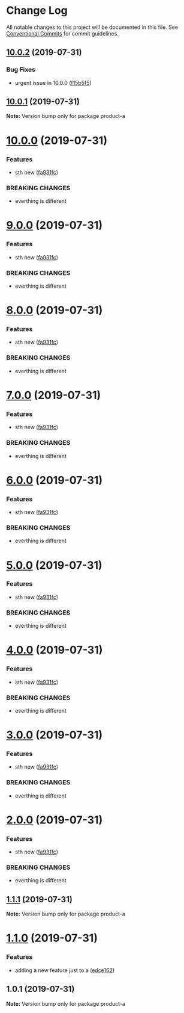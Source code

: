 # Change Log

All notable changes to this project will be documented in this file.
See [Conventional Commits](https://conventionalcommits.org) for commit guidelines.

## [10.0.2](https://github.com/DanielMSchmidt/lerna-releases-demo/compare/product-a@10.0.1...product-a@10.0.2) (2019-07-31)


### Bug Fixes

* urgent issue in 10.0.0 ([f15b5f5](https://github.com/DanielMSchmidt/lerna-releases-demo/commit/f15b5f5))





## [10.0.1](https://github.com/DanielMSchmidt/lerna-releases-demo/compare/product-a@10.0.0...product-a@10.0.1) (2019-07-31)

**Note:** Version bump only for package product-a





# [10.0.0](https://github.com/DanielMSchmidt/lerna-releases-demo/compare/product-a@1.1.1...product-a@10.0.0) (2019-07-31)


### Features

* sth new ([fa931fc](https://github.com/DanielMSchmidt/lerna-releases-demo/commit/fa931fc))


### BREAKING CHANGES

* everthing is different





# [9.0.0](https://github.com/DanielMSchmidt/lerna-releases-demo/compare/product-a@1.1.1...product-a@9.0.0) (2019-07-31)


### Features

* sth new ([fa931fc](https://github.com/DanielMSchmidt/lerna-releases-demo/commit/fa931fc))


### BREAKING CHANGES

* everthing is different





# [8.0.0](https://github.com/DanielMSchmidt/lerna-releases-demo/compare/product-a@1.1.1...product-a@8.0.0) (2019-07-31)


### Features

* sth new ([fa931fc](https://github.com/DanielMSchmidt/lerna-releases-demo/commit/fa931fc))


### BREAKING CHANGES

* everthing is different





# [7.0.0](https://github.com/DanielMSchmidt/lerna-releases-demo/compare/product-a@1.1.1...product-a@7.0.0) (2019-07-31)


### Features

* sth new ([fa931fc](https://github.com/DanielMSchmidt/lerna-releases-demo/commit/fa931fc))


### BREAKING CHANGES

* everthing is different





# [6.0.0](https://github.com/DanielMSchmidt/lerna-releases-demo/compare/product-a@1.1.1...product-a@6.0.0) (2019-07-31)


### Features

* sth new ([fa931fc](https://github.com/DanielMSchmidt/lerna-releases-demo/commit/fa931fc))


### BREAKING CHANGES

* everthing is different





# [5.0.0](https://github.com/DanielMSchmidt/lerna-releases-demo/compare/product-a@1.1.1...product-a@5.0.0) (2019-07-31)


### Features

* sth new ([fa931fc](https://github.com/DanielMSchmidt/lerna-releases-demo/commit/fa931fc))


### BREAKING CHANGES

* everthing is different





# [4.0.0](https://github.com/DanielMSchmidt/lerna-releases-demo/compare/product-a@1.1.1...product-a@4.0.0) (2019-07-31)


### Features

* sth new ([fa931fc](https://github.com/DanielMSchmidt/lerna-releases-demo/commit/fa931fc))


### BREAKING CHANGES

* everthing is different





# [3.0.0](https://github.com/DanielMSchmidt/lerna-releases-demo/compare/product-a@1.1.1...product-a@3.0.0) (2019-07-31)


### Features

* sth new ([fa931fc](https://github.com/DanielMSchmidt/lerna-releases-demo/commit/fa931fc))


### BREAKING CHANGES

* everthing is different





# [2.0.0](https://github.com/DanielMSchmidt/lerna-releases-demo/compare/product-a@1.1.1...product-a@2.0.0) (2019-07-31)


### Features

* sth new ([fa931fc](https://github.com/DanielMSchmidt/lerna-releases-demo/commit/fa931fc))


### BREAKING CHANGES

* everthing is different





## [1.1.1](https://github.com/DanielMSchmidt/lerna-releases-demo/compare/product-a@1.1.0...product-a@1.1.1) (2019-07-31)

**Note:** Version bump only for package product-a





# [1.1.0](https://github.com/DanielMSchmidt/lerna-releases-demo/compare/product-a@1.0.1...product-a@1.1.0) (2019-07-31)


### Features

* adding a new feature just to a ([edce162](https://github.com/DanielMSchmidt/lerna-releases-demo/commit/edce162))





## 1.0.1 (2019-07-31)

**Note:** Version bump only for package product-a
